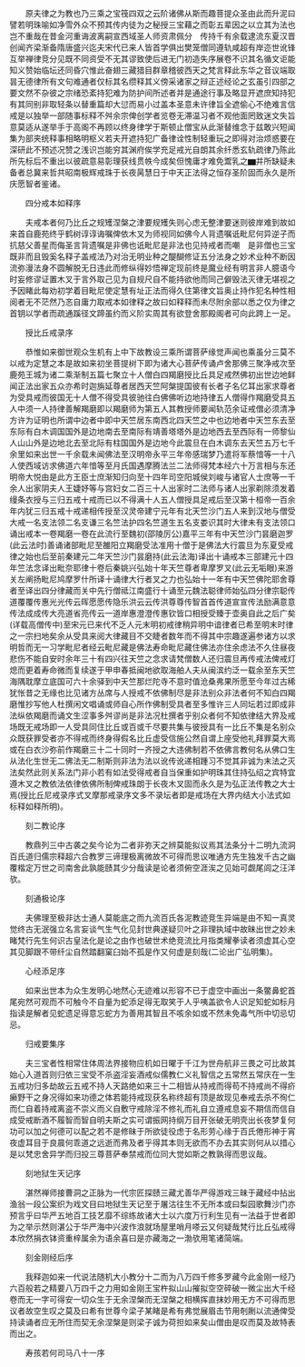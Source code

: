 <!-- { "loadSidebar": true } -->
　　原夫律之为教也乃三乘之宝筏四双之云阶诸佛从斯而趣菩提众圣由此而升泥曰譬若明珠喻如净雪外众不预其传内徒为之秘授三宝藉之而彰五辈因之以立其为法也岂不重哉在昔金河重诲波离嗣宣西域圣人师资肃佩分　传持千有余载逮流东夏汉晋创闻齐梁渐备隋唐盛兴迄夫宋代已来人皆首学俱出樊笼僧同遵轨咸超有岸迩世讹锋互举禅律竞分见既不同资受不无其谬致使后进无门初造失序展卷不识其名循文讵能知义赞始临坛还同昏穴惟此奋翅三藏猎目群章稽彼西天之梵言释此东华之音议端取昙无德律所有文句难通者仅标其名缵释其义傍采诸家之辩正述经论之玄虽引四部之要文然不杂彼之宗绪恐紊持犯难为防护间所述者并是通途行事及略显开遮庶知持犯有其同别非取轻条以替重篇却大愆而易小过盖本圣意未许律旨全遮偷心不绝难言信戒是以独举一部随事标释不舛余宗俾创学者览卷无滞温习者不观他面罔致迷文失旨意莫适从遂举手于高阁不再顾以终身律学于斯顿止僧宝从此渐替维念于兹敢兴短闻集为部夹统释事相略明枢义若夫开遮持犯广备律诠性制轻重玩之即得对治烦惑要在深研此不预述况赞之浅识岂能穷其渊府俟学充足戒光自朗其余纤悉玄轨疏律乃陈此所先标后不重出以彼疏意易彰理获线贯帙今成矣但愧庸才难免鬻乳之▆并所缺疑未备者总冀来哲共昭南极辉戒珠于长夜昺慧日于中天正法得之恒存圣阶固而永久是所庆愿智者鉴诸。

　　四分戒本如释序

　　夫戒本者何乃比丘之规矱涅槃之津要规矱失则心虑无整津要迷则彼岸难到故如来首自鹿苑终乎鹤树谆谆诲嘱俾依木叉为师视同如佛今人背遗嘱诋毗尼何异逆子而抗慈父善星而侮圣言背遗嘱是非佛也诋毗尼是非法也见持戒者而嘲　是非僧也三宝既非而且毁奚名释子盖戒法乃对治无明业种之醍醐修证五分法身之妙术业种不断因流弥漫法身不圆解脱无日违此而修纵得妙悟禅定现前终是魔业经有明言非人臆语今时妄修谬证置木叉于言外取己见为自规尺自不能持欲他而同己僻毁法灭律无堪视之予因睹此每劝初学着目毗尼使定慧有址正法而得久住第律文旨奥止持作犯名种性相阅者无不茫然乃忞自庸力取戒本如律释之故曰如释释而未尽附余部以悉之仅为律之首钥以学者而疏通蹊径文蹄虽约而义阶实周其有欲登舍那殿阁者可向此跨上一足。

　　授比丘戒录序

　　恭惟如来御世观众生机有上中下故教设三乘所谓菩萨缘觉声闻也乘虽分三莫不以戒为定慧之本是故如来初坐菩提树下即为诸大心菩萨传诵卢舍那佛三聚净戒次至鹿苑王城为诸二乘渐制五篇七聚立十人僧白四羯磨授比丘具足戒然佛初出世边地鲜闻正法出家五众亦希时迦旃延尊者居西天竺阿槃提国彼有长者子名亿耳出家求尊者为受具戒而彼国无十人僧不得受具彼驰往白佛佛听边地持律五人僧得作羯磨受具五人中须一人持律善解羯磨即以羯磨师为第五人其教授师要闻轨范余证戒僧必须清净方许为证明也所谓中边者中即中天竺居东南西北四天竺之中也边地者中天竺东去至东际有白木调国国外是边地南去至南际有靖善塔塔外是边地西去至西际有一师黎仙人山山外是边地北去至北际有柱国国外是边地今此震旦在白木调东去天竺五万七千余里如来出世一千余载未闻佛法至汉明帝永平三年帝感瑞梦乃遣将军蔡愔等一十八人使西域访求佛道六年愔等至月氏国遇摩腾法兰二法师得梵本经六十万言相与东还明帝大悦由是此方王臣士庶渐知归向至十四年司空阳城侯刘峻与诸官人士庶等一千余人出家阴夫人王婕妤等与宫妇女二百三十人出家时二法师与诸人出家剃除须发着缦条衣授与三归五戒十戒而已以不得满十人五人僧授具足戒后至汉第十桓帝一百余年内犹三归五戒十戒递相传授至汉灵帝建宁元年有北天竺沙门五人来到汉地与僧受大戒一名支法领二名支谦三名竺法护四名竺道生五名支娄识其时大律未有支法领口诵出戒本一卷羯磨一卷在此流行至魏初(邵陵厉公)嘉平三年有中天竺沙门昙磨迦罗(此云法时)善诵诸部毗尼至雒阳立羯磨受法准用十僧于是佛法大行震旦为东夏受戒律之始也后至前秦建元二年天竺沙门昙磨持(此云法海)译出十诵戒本三部建元十四年竺法念译出毗奈耶律十卷后秦姚兴弘始十年天竺尊者卑摩罗叉(此云无垢眼)来游关左阐扬毗尼鸠摩罗什所译十诵律大行者叉之力也弘始十一年有中天竺佛陀耶舍尊者至译出四分律藏而关中先行僧祗江南盛行十诵至元魏法聪律师始弘四分律宗聪传道覆覆传惠光光传云晖愿愿传隐乐洪云云传洪尊尊传智首首传道宣宣传法励满意意传法成成传大亮道省亮传云一道岸惠澄澄传惠钦皆口相授受臻于壶奥自此之后广矣(详载高僧传中)至宋元已来代不乏人元末明初戒律稍异明中谙律者已希至明末时律之一宗扫地矣余从受具来阅大律藏目不交睫者数年而不得其中宗趣遂遍参诸方以求明哲而无一习学毗尼者经云毗尼藏是佛法寿命毗尼藏住佛法亦住余虑法不久住昼夜悲伤不能自安时余年三十有四兴往天竺之念求请梵僧数人还归震旦再传戒法俾戒灯熄而更着寿命微而复续遂于甲申春抵闽地欲取海舶人夫从闽滨约泛一载余至东天竺海隅耽摩立底国可六十余驿到中天竺那烂陀寺不意时值沧桑弗果所愿至今年过古稀犹怅昔之无缘也比见诸方丛席与人授戒不依佛制尽是非法别众非法者何不知白四羯磨惟抄写他人杜撰闲文唱诵或师自心所作佛制受具者至多惟许三人同坛若过即成非法纵依羯磨而诵文生涩事多舛谬尚是非法况杜撰者乎别众者何不知依律结大界及戒场既无戒场即一人受具同住比丘或百或千尽要共集与彼授具有一比丘不集是名别众众既获罪受者亦不得戒而终身得假名比丘虚受信施公然自谓上座受他礼拜罪莫大焉或在白衣沙弥前作羯磨三十二十同时一齐授之大违佛制若不依佛言教何名从佛口生从法化生世无二佛法无二制斯则非法为法以讹传讹递相踵习不觉其非诚为末法之灭法矣然此则关系法门非小若有如法受得戒者自当保重如护明珠其住持弘绍之宾特宜遵木叉之教依法依律依佛所制俾戒珠朗于长夜木叉固而永久是为弘正法传教之大士焉(授比丘尼戒录序式叉摩那戒录序文多不录坛者即是戒场在大界内结大小法式如标释如释所明)。

　　刻二教论序

　　教鼎列三中古袭之矣今论为二者非弥天之辨莫能拟议焉其法条分十二明九流洞百氏道归儒宗释超六合教罗三谛理极离微故不可得而思议唯通方先生独发千古之幽覆楷定万世之司南舍此孰能赜其少分哉读是论者须俯空涯涘之见始可觑尾闾之汪洋欤。

　　刻通极论序

　　夫佛理至极非达士通人莫能底之而九流百氏各泥教迹竞生异端是由不知一真灵觉终古无泯强立名言妄谈气生气化见封世典遂疑贝叶之非理执域中故昧出世之妙未睹梵行先生何识古皇法化是论之由作也破世术绝竞流比月指类耀拳读者须虚其心空其见脚跟不带纤尘自然踏翻窠臼始不孤是作又何虚是刻哉(二论出广弘明集)。

　　心经添足序

　　如来出世本为众生发明心地然心无迹难以形容不已于虚空中画出一条鳖鼻蛇首尾宛然可观而不可触今不自量为蛇添足得无取笑于人乎咦盖欲令人识足知蛇如标月指读是解者见蛇遗足得意忘蛇方为善用其智且不咳余如或不然未免毒气所中切忌切忌。

　　归戒要集序

　　夫三宝者性相常住体周法界接物应机如日曜于千江为世舟航非三畏之可比故其始心入道首则归依三宝受不杀盗淫妄酒戒似儒教仁义礼智信之五常然五常庆在一生五戒功归多劫故云五戒不持人天路绝如来三十二相皆从持戒而得苟不持戒尚不得疥癞野干之身况得如来功德之体若能持戒现获名称终超有顶是故现见奉戒去杀不徇仁而仁自着持戒离盗不崇义而义自敷守戒除淫不修礼而礼自立遵戒息妄不期信而信自成受戒断酒不履智而智自明夫斯之实可谓振网持纲万目开张破无明壳出长夜梦复何功可以加之何德可以配之若不是修昧于所欲徒役虑于名形劳心缘于百氏倦形神于宵夜虚耳目于良晨何乖道之远逝而弗及者乎得其本则无欲而不办去其实则何从以措心是以梵忠舍异学而归投三尊菩萨奉禁戒而位同大觉如斯之教孰得而思议哉。

　　刻地狱生天记序

　　湛然禅师接曹洞之正脉为一代宗匠探赜三藏尤善华严得游戏三昧于藏经中拈出渔翁一段公案织为戏文目曰地狱生天记至于屠沽往生不无所本或曰梨园歌舞沙门亦预言乎曰华严五地百工技艺靡不综练故诸大士以六度万行利生见有一法益于世者即为之举示然则湛公于华严海中兴波作浪就场屋里哨月嗏云又何疑哉梵行比丘弘戒得本欣然捐衣钵资重梓属余为语余喜曰是亦藏海之一渤欤用笔诸简端。

　　刻金刚经后序

　　我释迦如来一代说法随机大小教分十二而为八万四千修多罗藏今此金刚一经乃六百般若之精要八万四千之力用如金刚王宝杵拟山山摧拟空空碎破一微尘出大千经卷而无一字可得安一切众生于无余涅槃而无涅槃之相横挥直抹妙用无方不可得而思议者故空生叹之莫及曰希有世尊今梁子某睹是希有弗觉展眉击节用剞劂以流通俾受持读诵者应无所住而契无余涅槃是则梁子诚为荷担如来矣山僧由是叹而莫及故特表而出之。

　　寿孩若何司马八十一序

